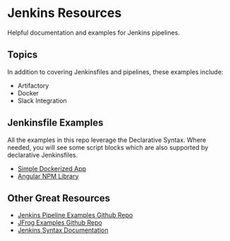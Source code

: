 # Jenkins Resources

Helpful documentation and examples for Jenkins pipelines.

## Topics

In addition to covering Jenkinsfiles and pipelines, these examples include:

- Artifactory
- Docker
- Slack Integration

## Jenkinsfile Examples

All the examples in this repo leverage the Declarative Syntax. Where needed, you will see some script blocks which are also supported by declarative Jenkinsfiles.

- [Simple Dockerized App](jenkinsfile-examples/simple-docker-container/)
- [Angular NPM Library](jenkinsfile-examples/angular-npm-lib/)

## Other Great Resources

- [Jenkins Pipeline Examples Github Repo](https://github.com/jenkinsci/pipeline-examples)
- [JFrog Examples Github Repo](https://github.com/jfrog/project-examples)
- [Jenkins Syntax Documentation](https://jenkins.io/doc/book/pipeline/syntax/)

